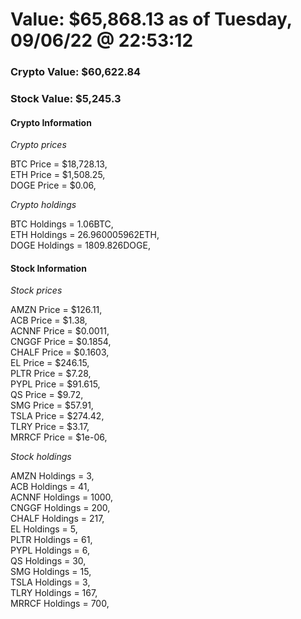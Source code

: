 # Value: $65,868.13 as of Tuesday, 09/06/22 @ 22:53:12 

### Crypto Value: $60,622.84

### Stock Value: $5,245.3

#### Crypto Information 
*Crypto prices* 

BTC Price = $18,728.13,  
ETH Price = $1,508.25,  
DOGE Price = $0.06,  


*Crypto holdings* 

BTC Holdings = 1.06BTC,  
ETH Holdings = 26.960005962ETH,  
DOGE Holdings = 1809.826DOGE,  


#### Stock Information 

*Stock prices* 

AMZN Price = $126.11,  
ACB Price = $1.38,  
ACNNF Price = $0.0011,  
CNGGF Price = $0.1854,  
CHALF Price = $0.1603,  
EL Price = $246.15,  
PLTR Price = $7.28,  
PYPL Price = $91.615,  
QS Price = $9.72,  
SMG Price = $57.91,  
TSLA Price = $274.42,  
TLRY Price = $3.17,  
MRRCF Price = $1e-06,  


*Stock holdings* 

AMZN Holdings = 3,  
ACB Holdings = 41,  
ACNNF Holdings = 1000,  
CNGGF Holdings = 200,  
CHALF Holdings = 217,  
EL Holdings = 5,  
PLTR Holdings = 61,  
PYPL Holdings = 6,  
QS Holdings = 30,  
SMG Holdings = 15,  
TSLA Holdings = 3,  
TLRY Holdings = 167,  
MRRCF Holdings = 700,  



